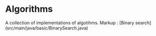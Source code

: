 <h1>Algorithms</h1>
A collection of implementations of algotihms.
Markup :  [Binary search](src/main/java/basic/BinarySearch.java)